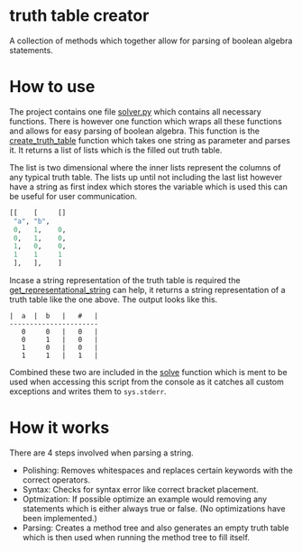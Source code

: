 # truth table creator
A collection of methods which together allow for parsing of boolean algebra statements.

# How to use
The project contains one file [solver.py](solver.py) which contains all necessary functions. There is however one function which wraps all these functions and allows for easy parsing of boolean algebra. This function is the [create_truth_table](solver.py) function which takes one string as parameter and parses it. It returns a list of lists which is the filled out truth table.

The list is two dimensional where the inner lists represent the columns of any typical truth table. The lists up until not including the last list however have a string as first index which stores the variable which is used this can be useful for user communication.
```py
[[    [     []
 "a", "b", 
 0,   1,    0,
 0,   1,    0,
 1,   0,    0,
 1    1     1
 ],   ],    ]
```

Incase a string representation of the truth table is required the [get_representational_string](solver.py) can help, it returns a string representation of a truth table like the one above. The output looks like this.

```
|  a  |  b   |   #   |
----------------------
   0     0   |   0   |
   0     1   |   0   |
   1     0   |   0   |
   1     1   |   1   |
```

Combined these two are included in the [solve](solver.py) function which is ment to be used when accessing this script from the console as it catches all custom exceptions and writes them to ```sys.stderr```.

# How it works

There are 4 steps involved when parsing a string.
 - Polishing: Removes whitespaces and replaces certain keywords with the correct operators.
 - Syntax: Checks for syntax error like correct bracket placement.
 - Optmization: If possible optimize an example would removing any statements which is either always true or false. (No optimizations have been implemented.)
 - Parsing: Creates a method tree and also generates an empty truth table which is then used when running the method tree to fill itself.
